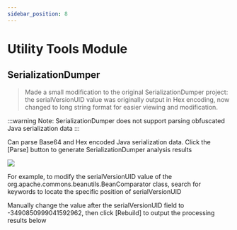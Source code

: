 ```yaml
---
sidebar_position: 8
---
```


# Utility Tools Module

## SerializationDumper

> Made a small modification to the original SerializationDumper project: the serialVersionUID value was originally output in Hex encoding, now changed to long string format for easier viewing and modification.

:::warning
Note: SerializationDumper does not support parsing obfuscated Java serialization data
:::

Can parse Base64 and Hex encoded Java serialization data. Click the [Parse] button to generate SerializationDumper analysis results

![](@site/static/doc/SerializationDumper-tools.png)

For example, to modify the serialVersionUID value of the org.apache.commons.beanutils.BeanComparator class, search for keywords to locate the specific position of serialVersionUID

Manually change the value after the serialVersionUID field to -3490850999041592962, then click [Rebuild] to output the processing results below
